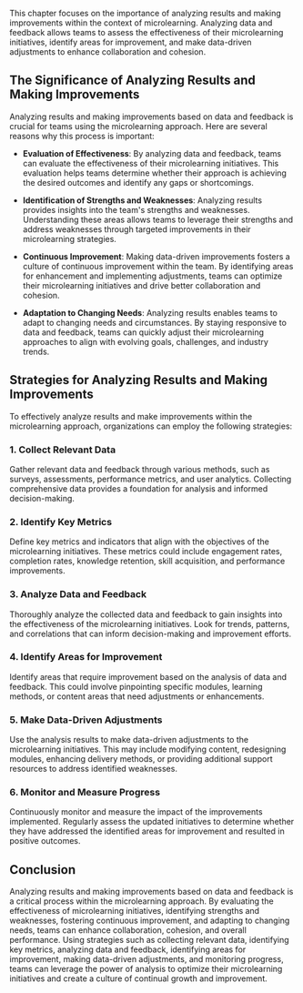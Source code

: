 
This chapter focuses on the importance of analyzing results and making improvements within the context of microlearning. Analyzing data and feedback allows teams to assess the effectiveness of their microlearning initiatives, identify areas for improvement, and make data-driven adjustments to enhance collaboration and cohesion.

The Significance of Analyzing Results and Making Improvements
-------------------------------------------------------------

Analyzing results and making improvements based on data and feedback is crucial for teams using the microlearning approach. Here are several reasons why this process is important:

* **Evaluation of Effectiveness**: By analyzing data and feedback, teams can evaluate the effectiveness of their microlearning initiatives. This evaluation helps teams determine whether their approach is achieving the desired outcomes and identify any gaps or shortcomings.

* **Identification of Strengths and Weaknesses**: Analyzing results provides insights into the team's strengths and weaknesses. Understanding these areas allows teams to leverage their strengths and address weaknesses through targeted improvements in their microlearning strategies.

* **Continuous Improvement**: Making data-driven improvements fosters a culture of continuous improvement within the team. By identifying areas for enhancement and implementing adjustments, teams can optimize their microlearning initiatives and drive better collaboration and cohesion.

* **Adaptation to Changing Needs**: Analyzing results enables teams to adapt to changing needs and circumstances. By staying responsive to data and feedback, teams can quickly adjust their microlearning approaches to align with evolving goals, challenges, and industry trends.

Strategies for Analyzing Results and Making Improvements
--------------------------------------------------------

To effectively analyze results and make improvements within the microlearning approach, organizations can employ the following strategies:

### 1\. Collect Relevant Data

Gather relevant data and feedback through various methods, such as surveys, assessments, performance metrics, and user analytics. Collecting comprehensive data provides a foundation for analysis and informed decision-making.

### 2\. Identify Key Metrics

Define key metrics and indicators that align with the objectives of the microlearning initiatives. These metrics could include engagement rates, completion rates, knowledge retention, skill acquisition, and performance improvements.

### 3\. Analyze Data and Feedback

Thoroughly analyze the collected data and feedback to gain insights into the effectiveness of the microlearning initiatives. Look for trends, patterns, and correlations that can inform decision-making and improvement efforts.

### 4\. Identify Areas for Improvement

Identify areas that require improvement based on the analysis of data and feedback. This could involve pinpointing specific modules, learning methods, or content areas that need adjustments or enhancements.

### 5\. Make Data-Driven Adjustments

Use the analysis results to make data-driven adjustments to the microlearning initiatives. This may include modifying content, redesigning modules, enhancing delivery methods, or providing additional support resources to address identified weaknesses.

### 6\. Monitor and Measure Progress

Continuously monitor and measure the impact of the improvements implemented. Regularly assess the updated initiatives to determine whether they have addressed the identified areas for improvement and resulted in positive outcomes.

Conclusion
----------

Analyzing results and making improvements based on data and feedback is a critical process within the microlearning approach. By evaluating the effectiveness of microlearning initiatives, identifying strengths and weaknesses, fostering continuous improvement, and adapting to changing needs, teams can enhance collaboration, cohesion, and overall performance. Using strategies such as collecting relevant data, identifying key metrics, analyzing data and feedback, identifying areas for improvement, making data-driven adjustments, and monitoring progress, teams can leverage the power of analysis to optimize their microlearning initiatives and create a culture of continual growth and improvement.
